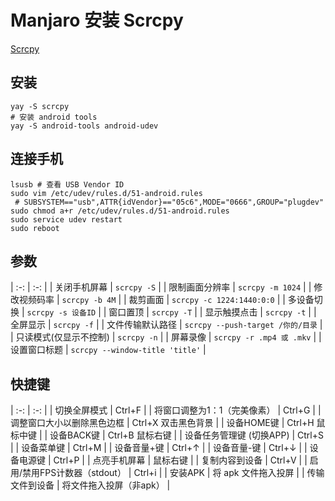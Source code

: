 # Manjaro 安装 Scrcpy

[Scrcpy](https://github.com/Genymobile/scrcpy)

## 安装

```
yay -S scrcpy
# 安装 android tools
yay -S android-tools android-udev
```

## 连接手机

```
lsusb # 查看 USB Vendor ID
sudo vim /etc/udev/rules.d/51-android.rules
 # SUBSYSTEM=="usb",ATTR{idVendor}=="05c6",MODE="0666",GROUP="plugdev" 
sudo chmod a+r /etc/udev/rules.d/51-android.rules
sudo service udev restart
sudo reboot
```

## 参数

| :-:                    | :-:                               |
| 关闭手机屏幕           | `scrcpy -S`                       |
| 限制画面分辨率         | `scrcpy -m 1024`                  |
| 修改视频码率           | `scrcpy -b 4M`                    |
| 裁剪画面               | `scrcpy -c 1224:1440:0:0`         |
| 多设备切换             | `scrcpy -s 设备ID`                |
| 窗口置顶               | `scrcpy -T`                       |
| 显示触摸点击           | `scrcpy -t`                       |
| 全屏显示               | `scrcpy -f`                       |
| 文件传输默认路径       | `scrcpy --push-target /你的/目录` |
| 只读模式(仅显示不控制) | `scrcpy -n`                       |
| 屏幕录像               | `scrcpy -r .mp4 或 .mkv`          |
| 设置窗口标题           | `scrcpy --window-title 'title'`   |

## 快捷键

| :-:                          | :-:                     |
| 切换全屏模式                 | Ctrl+F                  |
| 将窗口调整为1：1（完美像素） | Ctrl+G                  |
| 调整窗口大小以删除黑色边框   | Ctrl+X  双击黑色背景    |
| 设备HOME键                   | Ctrl+H  鼠标中键        |
| 设备BACK键                   | Ctrl+B  鼠标右键        |
| 设备任务管理键 (切换APP)     | Ctrl+S                  |
| 设备菜单键                   | Ctrl+M                  |
| 设备音量+键                  | Ctrl+↑                  |
| 设备音量-键                  | Ctrl+↓                  |
| 设备电源键                   | Ctrl+P                  |
| 点亮手机屏幕                 | 鼠标右键                |
| 复制内容到设备               | Ctrl+V                  |
| 启用/禁用FPS计数器（stdout） | Ctrl+i                  |
| 安装APK                      | 将 apk 文件拖入投屏     |
| 传输文件到设备               | 将文件拖入投屏（非apk） |
